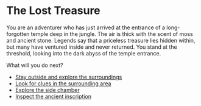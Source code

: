 # The Lost Treasure

You are an adventurer who has just arrived at the entrance of a long-forgotten temple deep in the jungle. The air is thick with the scent of moss and ancient stone. Legends say that a priceless treasure lies hidden within, but many have ventured inside and never returned. You stand at the threshold, looking into the dark abyss of the temple entrance.

What will you do next?

- [Stay outside and explore the surroundings](explore-outside.md)
- [Look for clues in the surrounding area](clues-area.md)
- [Explore the side chamber](side-chamber.md)
- [Inspect the ancient inscription](ancient-inscription.md)